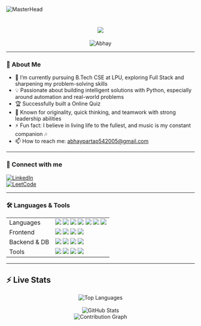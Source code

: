 ![MasterHead](https://previews.123rf.com/images/karpenkoilia/karpenkoilia1806/karpenkoilia180600011/102988806-vector-line-web-concept-for-programming-linear-web-banner-for-coding.jpg)

<h1 align="center">
  <img src="https://readme-typing-svg.demolab.com/?lines=Hello,%20I%20am%20Abhay!;Aspiring%20Software%20Engineer;FullStack%20Learner;Python%20Developer;DSA%20Enthusiast&font=Silkscreen&center=true&width=600&height=50&color=4169E1&vCenter=true&pause=420&size=30" />

</h1>

<p align="center">
  <img src="https://komarev.com/ghpvc/?username=kritik&label=Profile%20views&color=0e75b6&style=flat" alt="Abhay" />
</p>

---

### 🚀 About Me

- 🌱 I’m currently pursuing B.Tech CSE at LPU, exploring Full Stack and sharpening my problem-solving skills
- 💡 Passionate about building intelligent solutions with Python, especially around automation and real-world problems
- 🏆 Successfully built a Online Quiz
- 🧠 Known for originality, quick thinking, and teamwork with strong leadership abilities
- ⚡ Fun fact: I believe in living life to the fullest, and music is my constant companion 🎶
- 📫 How to reach me: abhaypartap542005@gmail.com

---

### 🔧 Connect with me
[![LinkedIn](https://img.shields.io/badge/LinkedIn-blue?style=for-the-badge&logo=linkedin)](https://www.linkedin.com/in/abhay-partap-602297304/)  
[![LeetCode](https://img.shields.io/badge/LeetCode-FF9933?style=for-the-badge&logo=leetcode)](https://leetcode.com/u/abhayrana123/)

---

### 🛠 Languages & Tools

<table>
  <tr>
    <td>Languages</td>
    <td>
      <img src="https://img.shields.io/badge/C-%2300599C?style=for-the-badge&logo=c&logoColor=white" />
<img src="https://img.shields.io/badge/C++-%2300599C?style=for-the-badge&logo=c%2B%2B&logoColor=white" />
<img src="https://img.shields.io/badge/Java-%23ED8B00?style=for-the-badge&logo=openjdk&logoColor=white" />
<img src="https://img.shields.io/badge/HTML5-%23E34F26?style=for-the-badge&logo=html5&logoColor=white" />
<img src="https://img.shields.io/badge/CSS3-%231572B6?style=for-the-badge&logo=css3&logoColor=white" />
<img src="https://img.shields.io/badge/JavaScript-%23F7DF1E?style=for-the-badge&logo=javascript&logoColor=black" />
<img src="https://img.shields.io/badge/SQL-%2300599C?style=for-the-badge&logo=mysql&logoColor=white" />
    </td>
  </tr>
  <tr>
    <td>Frontend</td>
    <td>
      <img src="https://img.shields.io/badge/HTML5-%23E34F26?style=for-the-badge&logo=html5&logoColor=white" />  
      <img src="https://img.shields.io/badge/CSS3-%231572B6?style=for-the-badge&logo=css3&logoColor=white" />  
      <img src="https://img.shields.io/badge/JavaScript-%23F7DF1E?style=for-the-badge&logo=javascript&logoColor=black" />
      <img src="https://img.shields.io/badge/React-61DAFB?style=for-the-badge&logo=react&logoColor=black" />
    </td>
    
  
  </tr>
  <tr>
    <td>Backend & DB</td>
    <td>
      <img src="https://img.shields.io/badge/Java%20(server--side)-%23ED8B00?style=for-the-badge&logo=java&logoColor=white" />
    <img src="https://img.shields.io/badge/Python-%2314354C?style=for-the-badge&logo=python&logoColor=white" />
    <img src="https://img.shields.io/badge/SQL%20(databases)-%2300599C?style=for-the-badge&logo=mysql&logoColor=white" />
      <img src="https://img.shields.io/badge/PHP-777BB4?style=for-the-badge&logo=php&logoColor=white" />
    </td>

  
  </tr>
  <tr>
    <td>Tools</td>
    <td>
      <img src="https://img.shields.io/badge/VS%20Code-%23007ACC?style=for-the-badge&logo=visual-studio-code&logoColor=white" />
      <img src="https://img.shields.io/badge/Linux-%23FCC624?style=for-the-badge&logo=linux&logoColor=black" />
      <img src="https://img.shields.io/badge/Figma-%23F24E1E?style=for-the-badge&logo=figma&logoColor=white" />
      <img src="https://img.shields.io/badge/Cisco%20Packet%20Tracer-%2300AEEF?style=for-the-badge&logo=cisco&logoColor=white" />
    </td>
  </tr>
</table>

---

## ⚡ Live Stats

<div align="center">

<!-- Most used languages -->
<img src="https://github-readme-stats.vercel.app/api/top-langs/?username=Abhayab24&layout=compact&theme=react&border_radius=10" alt="Top Languages" />
<br/><br/>
<!-- Total contributions & general stats -->
<img src="https://github-readme-stats.vercel.app/api?username=Abhayab24&show_icons=true&count_private=true&include_all_commits=true&theme=react&border_radius=10&hide=issues,prs" alt="GitHub Stats" />


<br/>

<!-- Contribution Activity Graph (Vercel) -->
<img src="https://activity-graph.vercel.app/graph?username=Abhayab24&theme=react-dark&hide_border=true" alt="Contribution Graph" />

</div>
